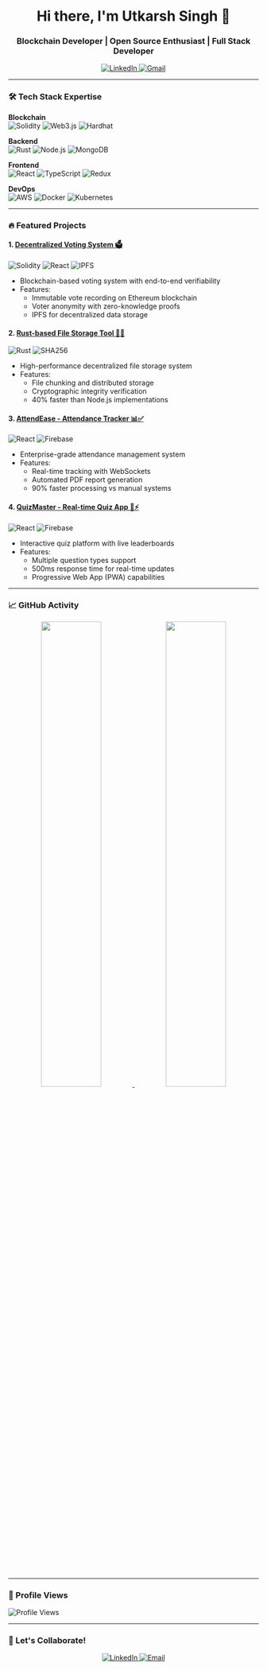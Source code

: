 <h1 align="center">Hi there, I'm Utkarsh Singh 👋</h1>
<h3 align="center">Blockchain Developer | Open Source Enthusiast | Full Stack Developer</h3>

<p align="center">
  <a href="https://linkedin.com/in/utkarsh-singh1729" target="_blank">
    <img src="https://img.shields.io/badge/LinkedIn-0077B5?style=for-the-badge&logo=linkedin&logoColor=white" alt="LinkedIn">
  </a>
  <a href="mailto:your.email@gmail.com">
    <img src="https://img.shields.io/badge/Gmail-D14836?style=for-the-badge&logo=gmail&logoColor=white" alt="Gmail">
  </a>
</p>

---

### 🛠 Tech Stack Expertise

**Blockchain**  
![Solidity](https://img.shields.io/badge/Solidity-363636?style=flat&logo=solidity&logoColor=white)
![Web3.js](https://img.shields.io/badge/Web3.js-F16822?style=flat&logo=web3.js&logoColor=white)
![Hardhat](https://img.shields.io/badge/Hardhat-181A1F?style=flat&logo=hardhat&logoColor=white)

**Backend**  
![Rust](https://img.shields.io/badge/Rust-000000?style=flat&logo=rust&logoColor=white)
![Node.js](https://img.shields.io/badge/Node.js-339933?style=flat&logo=node.js&logoColor=white)
![MongoDB](https://img.shields.io/badge/MongoDB-47A248?style=flat&logo=mongodb&logoColor=white)

**Frontend**  
![React](https://img.shields.io/badge/React-61DAFB?style=flat&logo=react&logoColor=black)
![TypeScript](https://img.shields.io/badge/TypeScript-3178C6?style=flat&logo=typescript&logoColor=white)
![Redux](https://img.shields.io/badge/Redux-764ABC?style=flat&logo=redux&logoColor=white)

**DevOps**  
![AWS](https://img.shields.io/badge/AWS-232F3E?style=flat&logo=amazon-aws&logoColor=white)
![Docker](https://img.shields.io/badge/Docker-2496ED?style=flat&logo=docker&logoColor=white)
![Kubernetes](https://img.shields.io/badge/Kubernetes-326CE5?style=flat&logo=kubernetes&logoColor=white)

---

### 🔥 Featured Projects

#### 1. [Decentralized Voting System 🗳️](https://github.com/utkarsh-singh-1729/Decentralized-Voting-Systems)
![Solidity](https://img.shields.io/badge/-Solidity-363636?style=flat&logo=solidity)
![React](https://img.shields.io/badge/-React-61DAFB?style=flat&logo=react)
![IPFS](https://img.shields.io/badge/IPFS-65C2CB?style=flat&logo=ipfs)

- Blockchain-based voting system with end-to-end verifiability
- Features: 
  - Immutable vote recording on Ethereum blockchain
  - Voter anonymity with zero-knowledge proofs
  - IPFS for decentralized data storage

#### 2. [Rust-based File Storage Tool 🦀💾](https://github.com/utkarsh-singh-1729/Rust-Based-File-Storage-Tool)
![Rust](https://img.shields.io/badge/-Rust-000000?style=flat&logo=rust)
![SHA256](https://img.shields.io/badge/SHA-256-4B515D?style=flat)

- High-performance decentralized file storage system
- Features:
  - File chunking and distributed storage
  - Cryptographic integrity verification
  - 40% faster than Node.js implementations

#### 3. [AttendEase - Attendance Tracker 📊✅](https://github.com/utkarsh-singh-1729/AttendEase)
![React](https://img.shields.io/badge/-React-61DAFB?style=flat&logo=react)
![Firebase](https://img.shields.io/badge/Firebase-FFCA28?style=flat&logo=firebase)

- Enterprise-grade attendance management system
- Features:
  - Real-time tracking with WebSockets
  - Automated PDF report generation
  - 90% faster processing vs manual systems

#### 4. [QuizMaster - Real-time Quiz App 🧠⚡](https://github.com/utkarsh-singh-1729/Quiz-Application-)
![React](https://img.shields.io/badge/-React-61DAFB?style=flat&logo=react)
![Firebase](https://img.shields.io/badge/Firebase-FFCA28?style=flat&logo=firebase)

- Interactive quiz platform with live leaderboards
- Features:
  - Multiple question types support
  - 500ms response time for real-time updates
  - Progressive Web App (PWA) capabilities

---

### 📈 GitHub Activity

<div align="center">
  <a href="https://github.com/utkarsh-singh-1729">
    <img width="49%" src="https://github-readme-stats.vercel.app/api?username=utkarsh-singh-1729&show_icons=true&theme=radical&hide_title=true">
    <img width="49%" src="https://github-readme-stats.vercel.app/api/top-langs/?username=utkarsh-singh-1729&layout=compact&theme=dark">
  </a>
</div>

---

### 👀 Profile Views
![Profile Views](https://hits.sh/github.com/utkarsh-singh-1729.svg?style=flat&label=Visitors&color=blue&labelColor=black)

---

### 🤝 Let's Collaborate!
<p align="center">
  <a href="https://linkedin.com/in/utkarsh-singh1729" target="_blank">
    <img src="https://img.shields.io/badge/LinkedIn-0077B5?style=for-the-badge&logo=linkedin&logoColor=white" alt="LinkedIn">
  </a>
  <a href="mailto:your.email@gmail.com">
    <img src="https://img.shields.io/badge/Gmail-D14836?style=for-the-badge&logo=gmail&logoColor=white" alt="Email">
  </a>
</p>
